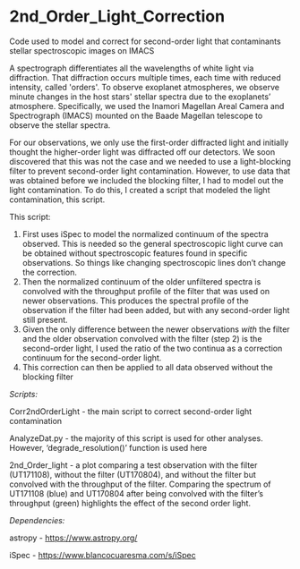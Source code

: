 # 2nd_Order_Light_Correction
Code used to model and correct for second-order light that contaminants stellar spectroscopic images on IMACS

A spectrograph differentiates all the wavelengths of white light via diffraction. That diffraction occurs multiple times, each time with reduced intensity, called 'orders'. To observe exoplanet atmospheres, we observe minute changes in the host stars' stellar spectra due to the exoplanets’ atmosphere. Specifically, we used the Inamori Magellan Areal Camera and Spectrograph (IMACS) mounted on the Baade Magellan telescope to observe the stellar spectra. 

For our observations, we only use the first-order diffracted light and initially thought the higher-order light was diffracted off our detectors. We soon discovered that this was not the case and we needed to use a light-blocking filter to prevent second-order light contamination. However, to use data that was obtained before we included the blocking filter, I had to model out the light contamination. To do this, I created a script that modeled the light contamination, this script.

This script:
1) First uses iSpec to model the normalized continuum of the spectra observed. This is needed so the general spectroscopic light curve can be obtained without spectroscopic features found in specific observations. So things like changing spectroscopic lines don’t change the correction.
2) Then the normalized continuum of the older unfiltered spectra is convolved with the throughput profile of the filter that was used on newer observations. This produces the spectral profile of the observation if the filter had been added, but with any second-order light still present. 
3) Given the only difference between the newer observations *with* the filter and the older observation convolved with the filter (step 2) is the second-order light, I used the ratio of the two continua as a correction continuum for the second-order light. 
4) This correction can then be applied to all data observed without the blocking filter


*Scripts:*

Corr2ndOrderLight - the main script to correct second-order light contamination

AnalyzeDat.py - the majority of this script is used for other analyses. However, ‘degrade_resolution()’ function is used here

2nd_Order_light - a plot comparing a test observation with the filter (UT171108), without the filter (UT170804), and without the filter but convolved with the throughput of the filter. Comparing the spectrum of UT171108 (blue) and UT170804 after being convolved with the filter’s throughput (green) highlights the effect of the second order light.





*Dependencies:*

astropy - https://www.astropy.org/

iSpec - https://www.blancocuaresma.com/s/iSpec

